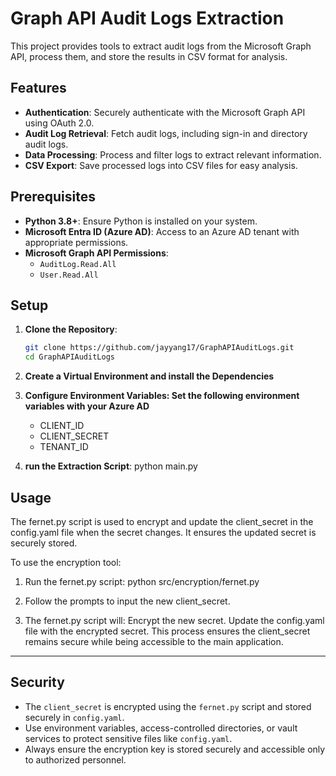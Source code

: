 # Graph API Audit Logs Extraction

This project provides tools to extract audit logs from the Microsoft Graph API, process them, and store the results in CSV format for analysis.

## Features

- **Authentication**: Securely authenticate with the Microsoft Graph API using OAuth 2.0.
- **Audit Log Retrieval**: Fetch audit logs, including sign-in and directory audit logs.
- **Data Processing**: Process and filter logs to extract relevant information.
- **CSV Export**: Save processed logs into CSV files for easy analysis.

## Prerequisites

- **Python 3.8+**: Ensure Python is installed on your system.
- **Microsoft Entra ID (Azure AD)**: Access to an Azure AD tenant with appropriate permissions.
- **Microsoft Graph API Permissions**:
  - `AuditLog.Read.All`
  - `User.Read.All`

## Setup

1. **Clone the Repository**:
   ```bash
   git clone https://github.com/jayyang17/GraphAPIAuditLogs.git
   cd GraphAPIAuditLogs

2. **Create a Virtual Environment and install the Dependencies**

3. **Configure Environment Variables: Set the following environment variables with your Azure AD**
    - CLIENT_ID
    - CLIENT_SECRET
    - TENANT_ID

4. **run the Extraction Script**:
    python main.py


## Usage
The fernet.py script is used to encrypt and update the client_secret in the config.yaml file when the secret changes. It ensures the updated secret is securely stored.

To use the encryption tool:

1. Run the fernet.py script:
    python src/encryption/fernet.py

2. Follow the prompts to input the new client_secret.

3. The fernet.py script will:
    Encrypt the new secret.
    Update the config.yaml file with the encrypted secret.
    This process ensures the client_secret remains secure while being accessible to the main application.


---

## Security

- The `client_secret` is encrypted using the `fernet.py` script and stored securely in `config.yaml`.
- Use environment variables, access-controlled directories, or vault services to protect sensitive files like `config.yaml`.
- Always ensure the encryption key is stored securely and accessible only to authorized personnel.


